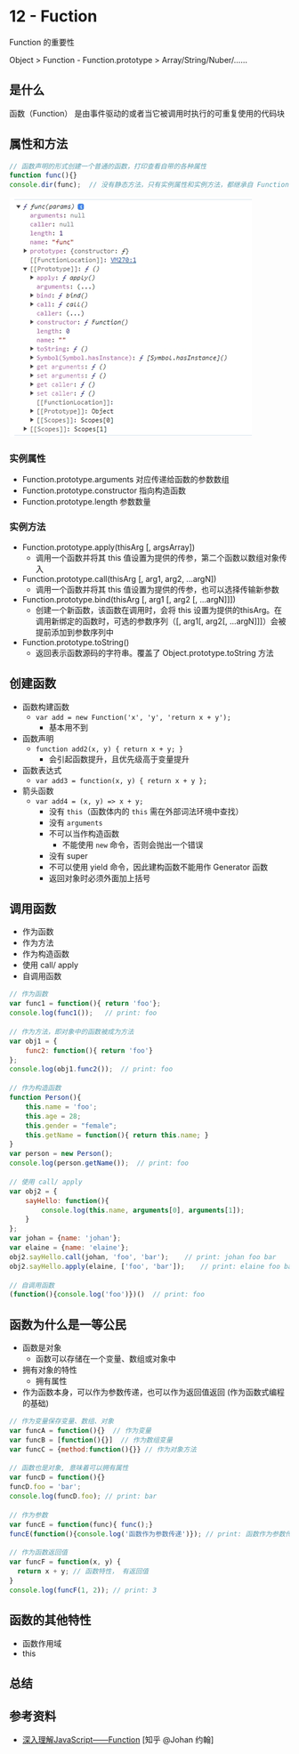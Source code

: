 # 12 - Fuction

Function 的重要性

Object > Function - Function.prototype > Array/String/Nuber/……

## 是什么

函数（Function） 是由事件驱动的或者当它被调用时执行的可重复使用的代码块

## 属性和方法

```javascript
// 函数声明的形式创建一个普通的函数，打印查看自带的各种属性
function func(){}
console.dir(func);  // 没有静态方法，只有实例属性和实例方法，都继承自 Function.prototype
```
![Function 的属性和方法](/static/WX_20231026112841.png)

### 实例属性

- Function.prototype.arguments 对应传递给函数的参数数组
- Function.prototype.constructor 指向构造函数
- Function.prototype.length 参数数量

### 实例方法

- Function.prototype.apply(thisArg [, argsArray])
  - 调用一个函数并将其 this 值设置为提供的传参，第二个函数以数组对象传入
- Function.prototype.call(thisArg [, arg1, arg2, ...argN])
  - 调用一个函数并将其 this 值设置为提供的传参，也可以选择传输新参数
- Function.prototype.bind(thisArg [, arg1 [, arg2 [, ...argN]]])
  - 创建一个新函数，该函数在调用时，会将 this 设置为提供的thisArg。在调用新绑定的函数时，可选的参数序列（[, arg1[, arg2[, ...argN]]]）会被提前添加到参数序列中
- Function.prototype.toString()
  - 返回表示函数源码的字符串。覆盖了 Object.prototype.toString 方法

## 创建函数

- 函数构建函数
  - `var add = new Function('x', 'y', 'return x + y');`
    - 基本用不到
- 函数声明
  - `function add2(x, y) { return x + y; }`
    - 会引起函数提升，且优先级高于变量提升
- 函数表达式
  - `var add3 = function(x, y) { return x + y };`
- 箭头函数
  - `var add4 = (x, y) => x + y;`
    - 没有 `this`（函数体内的 `this` 需在外部词法环境中查找）
    - 没有 `arguments`
    - 不可以当作构造函数
      - 不能使用 `new` 命令，否则会抛出一个错误
    - 没有 super
    - 不可以使用 yield 命令，因此建构函数不能用作 Generator 函数
    - 返回对象时必须外面加上括号

## 调用函数

- 作为函数
- 作为方法
- 作为构造函数
- 使用 call/ apply
- 自调用函数

```javascript
// 作为函数
var func1 = function(){ return 'foo'};
console.log(func1());   // print: foo

// 作为方法，即对象中的函数被成为方法
var obj1 = {
    func2: function(){ return 'foo'}
};
console.log(obj1.func2());  // print: foo

// 作为构造函数
function Person(){
    this.name = 'foo';
    this.age = 28;
    this.gender = "female";
    this.getName = function(){ return this.name; }
}
var person = new Person();
console.log(person.getName());  // print: foo

// 使用 call/ apply
var obj2 = {
    sayHello: function(){
        console.log(this.name, arguments[0], arguments[1]);
    }
};
var johan = {name: 'johan'};
var elaine = {name: 'elaine'};
obj2.sayHello.call(johan, 'foo', 'bar');    // print: johan foo bar
obj2.sayHello.apply(elaine, ['foo', 'bar']);    // print: elaine foo bar

// 自调用函数
(function(){console.log('foo')})()  // print: foo
```

## 函数为什么是一等公民

- 函数是对象
  - 函数可以存储在一个变量、数组或对象中
- 拥有对象的特性
  - 拥有属性
- 作为函数本身，可以作为参数传递，也可以作为返回值返回 (作为函数式编程的基础)

```javascript
// 作为变量保存变量、数组、对象
var funcA = function(){}  // 作为变量
var funcB = [function(){}]  // 作为数组变量
var funcC = {method:function(){}} // 作为对象方法

// 函数也是对象, 意味着可以拥有属性
var funcD = function(){}
funcD.foo = 'bar';
console.log(funcD.foo); // print: bar

// 作为参数
var funcE = function(func){ func();}
funcE(function(){console.log('函数作为参数传递')}); // print: 函数作为参数传递

// 作为函数返回值
var funcF = function(x, y) {
  return x + y; // 函数特性， 有返回值
}
console.log(funcF(1, 2)); // print: 3
```

## 函数的其他特性

- 函数作用域
- this

## 总结

## 参考资料

- [深入理解JavaScript——Function](https://zhuanlan.zhihu.com/p/566407461) [知乎 @Johan 约翰]